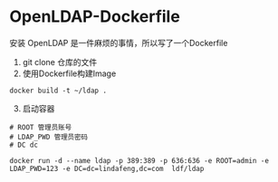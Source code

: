 # OpenLDAP-Dockerfile
安装 OpenLDAP 是一件麻烦的事情，所以写了一个Dockerfile

1. git clone 仓库的文件
2. 使用Dockerfile构建Image
```shell
docker build -t ~/ldap .
```
3. 启动容器
```shell
# ROOT 管理员账号
# LDAP_PWD 管理员密码
# DC dc

docker run -d --name ldap -p 389:389 -p 636:636 -e ROOT=admin -e LDAP_PWD=123 -e DC=dc=lindafeng,dc=com  ldf/ldap
```
